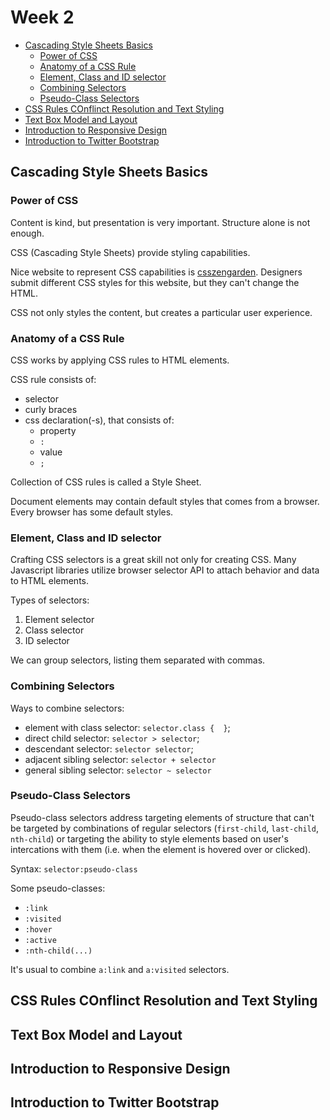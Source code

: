 # Week 2

- [Cascading Style Sheets Basics](#cascading-style-sheets-basics)
  - [Power of CSS](#power-of-css)
  - [Anatomy of a CSS Rule](#anatomy-of-a-css-rule)
  - [Element, Class and ID selector](#element-class-and-id-selector)
  - [Combining Selectors](#combining-selectors)
  - [Pseudo-Class Selectors](#pseudo-class-selectors)
- [CSS Rules COnflinct Resolution and Text Styling](#css-rules-conflinct-resolution-and-text-styling)
- [Text Box Model and Layout](#text-box-model-and-layout)
- [Introduction to Responsive Design](#introduction-to-responsive-design)
- [Introduction to Twitter Bootstrap](#introduction-to-twitter-bootstrap)

## Cascading Style Sheets Basics

### Power of CSS

Content is kind, but presentation is very important. Structure alone is not enough.

CSS (Cascading Style Sheets) provide styling capabilities.

Nice website to represent CSS capabilities is [csszengarden](http://csszengarden.com). Designers submit different CSS styles for this website, but they can't change the HTML.

CSS not only styles the content, but creates a particular user experience.

### Anatomy of a CSS Rule

CSS works by applying CSS rules to HTML elements.

CSS rule consists of:

- selector
- curly braces
- css declaration(-s), that consists of:
  - property
  - `:`
  - value
  - `;`

Collection of CSS rules is called a Style Sheet.

Document elements may contain default styles that comes from a browser. Every browser has some default styles.

### Element, Class and ID selector

Crafting CSS selectors is a great skill not only for creating CSS. Many Javascript libraries utilize browser selector API to attach behavior and data to HTML elements.

Types of selectors:

1. Element selector
2. Class selector
3. ID selector

We can group selectors, listing them separated with commas.

### Combining Selectors

Ways to combine selectors:

- element with class selector: `selector.class {  }`;
- direct child selector: `selector > selector`;
- descendant selector: `selector selector`;
- adjacent sibling selector: `selector + selector`
- general sibling selector: `selector ~ selector`

### Pseudo-Class Selectors

Pseudo-class selectors address targeting elements of structure that can't be targeted by combinations of regular selectors (`first-child`, `last-child`, `nth-child`) or targeting the ability to style elements based on user's intercations with them (i.e. when the element is hovered over or clicked).

Syntax: `selector:pseudo-class`

Some pseudo-classes:

- `:link`
- `:visited`
- `:hover`
- `:active`
- `:nth-child(...)`

It's usual to combine `a:link` and `a:visited` selectors.

## CSS Rules COnflinct Resolution and Text Styling

## Text Box Model and Layout

## Introduction to Responsive Design

## Introduction to Twitter Bootstrap
